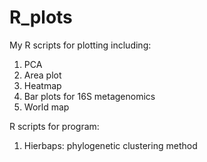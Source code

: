# R_plots

My R scripts for plotting including:

1. PCA
2. Area plot
3. Heatmap
4. Bar plots for 16S metagenomics
5. World map

R scripts for program:
1. Hierbaps: phylogenetic clustering method
